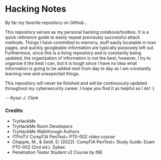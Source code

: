 # Hacking Notes

By far my favorite repository on GitHub...

This repository serves as my personal hacking notebook/toolbox. It is a quick reference guide to easily repeat previously successful attack methods. Things I have committed to memory, stuff easily locatable in man pages, and quickly googleable information are typically purposely left out. Furthermore, since this is a living repository and is constantly being updated, the organization of information is not the best; however,  I try to organize it the best I can, but it is tough since I have no idea what information is going to be added next from day to day as I am constantly learning new and unexpected things.

This repository will never be finished and will be continuously updated throughout my cybersecurity career. I hope you find it as helpful as I do! :)  
  

-- *Kyser J. Clark*
  
    
### Credits
* TryHackMe
* TryHackMe Room Developers
* TryHackMe Walkthrough Authors
* ITProTV CompTIA PenTest+ PT0-002 video course 
* Chapple, M., & Seidl, D. (2022). CompTIA PenTest+ Study Guide: Exam PT0-002 (2nd ed.). Sybex.
* Penetration Tester Student v2 Course by INE
